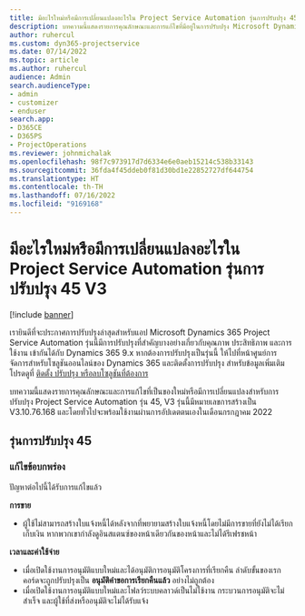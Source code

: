 ```yaml
---
title: มีอะไรใหม่หรือมีการเปลี่ยนแปลงอะไรใน Project Service Automation รุ่นการปรับปรุง 45 V3
description: บทความนี้แสดงรายการคุณลักษณะและการแก้ไขที่มีอยู่ในการปรับปรุง Microsoft Dynamics 365 Project Service Automation รุ่น 45, V3
author: ruhercul
ms.custom: dyn365-projectservice
ms.date: 07/14/2022
ms.topic: article
ms.author: ruhercul
audience: Admin
search.audienceType:
- admin
- customizer
- enduser
search.app:
- D365CE
- D365PS
- ProjectOperations
ms.reviewer: johnmichalak
ms.openlocfilehash: 98f7c973917d7d6334e6e0aeb15214c538b33143
ms.sourcegitcommit: 36fda4f45ddeb0f81d30bd1e22852727df644754
ms.translationtype: HT
ms.contentlocale: th-TH
ms.lasthandoff: 07/16/2022
ms.locfileid: "9169168"
---
```

# <a name="whats-new-or-changed-in-project-service-automation-update-release-45-v3"></a>มีอะไรใหม่หรือมีการเปลี่ยนแปลงอะไรใน Project Service Automation รุ่นการปรับปรุง 45 V3

[!include [banner](../includes/psa-now-project-operations.md)]

เรายินดีที่จะประกาศการปรับปรุงล่าสุดสำหรับแอป Microsoft Dynamics 365 Project Service Automation รุ่นนี้มีการปรับปรุงที่สำคัญบางอย่างเกี่ยวกับคุณภาพ ประสิทธิภาพ และการใช้งาน เข้ากันได้กับ Dynamics 365 9.x หากต้องการปรับปรุงเป็นรุ่นนี้ ให้ไปที่หน้าศูนย์การจัดการสำหรับโซลูชันออนไลน์ของ Dynamics 365 และติดตั้งการปรับปรุง สำหรับข้อมูลเพิ่มเติม โปรดดูที่ [ติดตั้ง ปรับปรุง หรือลบโซลูชันที่ต้องการ](/power-platform/admin/install-remove-preferred-solution)

บทความนี้แสดงรายการคุณลักษณะและการแก้ไขที่เป็นของใหม่หรือมีการเปลี่ยนแปลงสำหรับการปรับปรุง Project Service Automation รุ่น 45, V3 รุ่นนี้มีหมายเลขการสร้างเป็น V3.10.76.168 และโดยทั่วไปจะพร้อมใช้งานผ่านการอัปเดตตนเองในเดือนกรกฎาคม 2022

## <a name="update-release-45"></a>รุ่นการปรับปรุง 45

### <a name="bug-fixes"></a>แก้ไขข้อบกพร่อง

ปัญหาต่อไปนี้ได้รับการแก้ไขแล้ว

**การขาย**

- ผู้ใช้ไม่สามารถสร้างใบแจ้งหนี้ได้หลังจากที่พยายามสร้างใบแจ้งหนี้โดยไม่มีการขายที่ยังไม่ได้เรียกเก็บเงิน หากพวกเขากำลังดูอินสแตนซ์ของหน้าเดียวกันของหน้าและไม่ได้รีเฟรชหน้า

**เวลาและค่าใช้จ่าย**

- เมื่อเปิดใช้งานการอนุมัติแบบใหม่และได้อนุมัติการอนุมัติโครงการที่เรียกคืน ลำดับขั้นของเรกคอร์ดจะถูกปรับปรุงเป็น **อนุมัติคำขอการเรียกคืนแล้ว** อย่างไม่ถูกต้อง
- เมื่อเปิดใช้งานการอนุมัติแบบใหม่และโฟลว์ระบบคลาวด์เป็นไม่ใช้งาน กระบวนการอนุมัติจะไม่สำเร็จ และผู้ใช้ที่ส่งหรืออนุมัติจะไม่ได้รับแจ้ง
